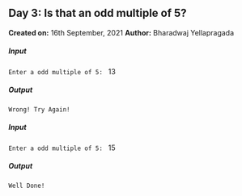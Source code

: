 ## **Day 3: Is that an odd multiple of 5?**

**Created on:** 16th September, 2021
**Author:** Bharadwaj Yellapragada


##### Input
<code>Enter a odd multiple of 5: </code> 13

##### Output
<code>Wrong! Try Again!</code>

##### Input
<code>Enter a odd multiple of 5: </code> 15

##### Output
<code>Well Done!</code>
